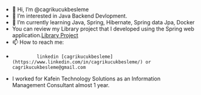 - 👋 Hi, I’m @cagrikucukbesleme
- 👀 I’m interested in Java Backend Devlopment.
- 🌱 I’m currently learning Java, Spring, Hibernate, Spring data Jpa, Docker
- You can review my Library project that I developed using the Spring web application.[Library Project](https://github.com/cagrikucukbesleme/LibraryProject-JavaSpringBoot)
- 📫 How to reach me: 
-              linkedin [cagrikucukbesleme](https://www.linkedin.com/in/cagrikucukbesleme/) or cagrikucukbesleme@gmail.com
- I worked for Kafein Technology Solutions as an Information Management Consultant almost 1 year.


<!---
cagrikucukbesleme/cagrikucukbesleme is a ✨ special ✨ repository because its `README.md` (this file) appears on your GitHub profile.
You can click the Preview link to take a look at your changes.
--->
